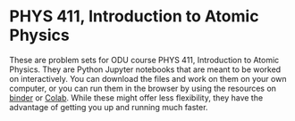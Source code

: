 # PHYS 411, Introduction to Atomic Physics
These are problem sets for ODU course PHYS 411, Introduction to Atomic Physics. They are Python Jupyter notebooks that are meant to be worked on interactively. You can download the files and work on them on your own computer, or you can run them in the browser by using the resources on [binder](https://mybinder.org/) or [Colab](https://colab.research.google.com/). While these might offer less flexibility, they have the advantage of getting you up and running much faster.
